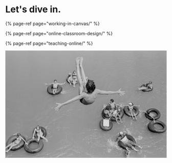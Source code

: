 # Let's dive in.

{% page-ref page="working-in-canvas/" %}

{% page-ref page="online-classroom-design/" %}

{% page-ref page="teaching-online/" %}



![](.gitbook/assets/lon5772-teaser-story-big.jpg)

